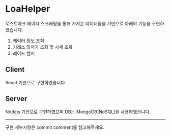 # LoaHelper
로스트아크 페이지 스크래핑을 통해 가져온 데이터들을 기반으로 아래의 기능을 구현하였습니다.
1. 캐릭터 정보 조회
2. 거래소 최저가 조회 및 시세 조회
3. 레이드 헬퍼

## Client
React 기반으로 구현하였습니다.
## Server
Nodejs 기반으로 구현하였으며 DB는 MongoDB(NoSQL)을 사용하였습니다.
<hr />
	구현 세부사항은 commit comment를 참고해주세요.
